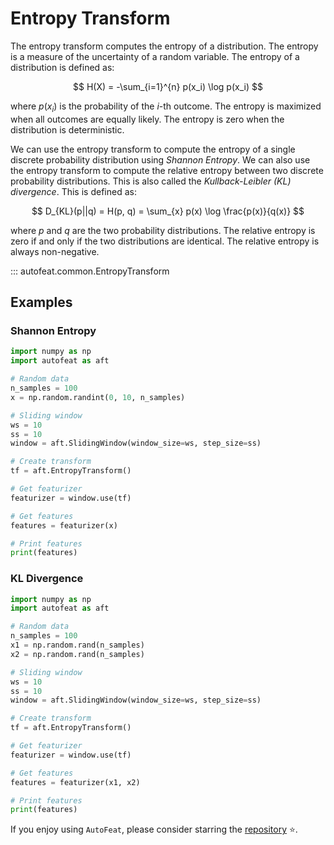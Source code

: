 # Entropy Transform

The entropy transform computes the entropy of a distribution. The entropy is a measure of the uncertainty of a random variable. The entropy of a distribution is defined as:

$$
H(X) = -\sum_{i=1}^{n} p(x_i) \log p(x_i)
$$

where $p(x_i)$ is the probability of the $i$-th outcome. The entropy is maximized when all outcomes are equally likely. The entropy is zero when the distribution is deterministic.

We can use the entropy transform to compute the entropy of a single discrete probability distribution using *Shannon Entropy*. We can also use the entropy transform to compute the relative entropy between two discrete probability distributions. This is also called the *Kullback-Leibler (KL) divergence*. This is defined as:

$$
D_{KL}(p||q) = H(p, q) = \sum_{x} p(x) \log \frac{p(x)}{q(x)}
$$

where $p$ and $q$ are the two probability distributions. The relative entropy is zero if and only if the two distributions are identical. The relative entropy is always non-negative.

::: autofeat.common.EntropyTransform
      

## Examples

### Shannon Entropy

```python
import numpy as np
import autofeat as aft

# Random data
n_samples = 100
x = np.random.randint(0, 10, n_samples)

# Sliding window
ws = 10
ss = 10
window = aft.SlidingWindow(window_size=ws, step_size=ss)

# Create transform
tf = aft.EntropyTransform()

# Get featurizer
featurizer = window.use(tf)

# Get features
features = featurizer(x)

# Print features
print(features)
```

### KL Divergence

```python
import numpy as np
import autofeat as aft

# Random data
n_samples = 100
x1 = np.random.rand(n_samples)
x2 = np.random.rand(n_samples)

# Sliding window
ws = 10
ss = 10
window = aft.SlidingWindow(window_size=ws, step_size=ss)

# Create transform
tf = aft.EntropyTransform()

# Get featurizer
featurizer = window.use(tf)

# Get features
features = featurizer(x1, x2)

# Print features
print(features)
```

If you enjoy using `AutoFeat`, please consider starring the [repository](https://github.com/autonlab/AutoFeat) ⭐️.